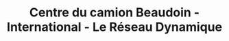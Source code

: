 ---
title: "Centre du camion Beaudoin - International - Le Réseau Dynamique"
url: /drummondville/centre-du-camion-beaudoin-international-le-reseau-dynamique/
shop: car
---